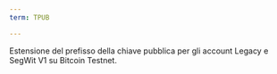 ```yaml
---
term: TPUB

---
```

Estensione del prefisso della chiave pubblica per gli account Legacy e SegWit V1 su Bitcoin Testnet.